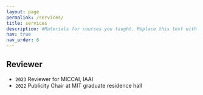 ```yaml
---
layout: page
permalink: /services/
title: services
description: #Materials for courses you taught. Replace this text with your description.
nav: true
nav_order: 6
---
```


## Reviewer

- `2023` Reviewer for MICCAI, IAAI
- `2022` Publicity Chair at MIT graduate residence hall
